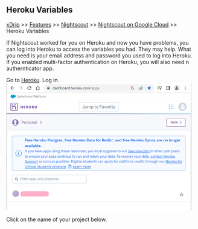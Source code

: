 ## Heroku Variables
[xDrip](../../README.md) >> [Features](../Features_page) >> [Nightscout](../Nightscout_page) >> [Nightscout on Google Cloud](./GoogleCloud) >> Heroku Variables  
  
If Nightscout worked for you on Heroku and now you have problems, you can log into Heroku to access the variables you had.  They may help.  What you need is your email address and password you used to log into Heroku.  If you enabled multi-factor authentication on Heroku, you will also need n authernticator app.  
  
Go to [Heroku](https://www.heroku.com/).  Log in.  
![](./images/HerokuLoggedIn.png)  
  
Click on the name of your project below.  
  
  

